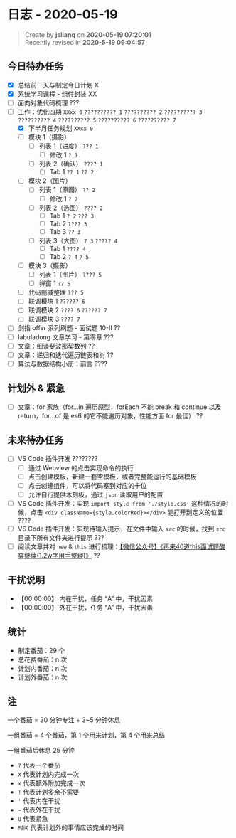 日志 - 2020-05-19
===

> Create by **jsliang** on **2020-05-19 07:20:01**  
> Recently revised in **2020-5-19 09:04:57**   

## 今日待办任务

* [x] 总结前一天与制定今日计划 X
* [x] 系统学习课程 - 组件封装 XX
* [ ] 面向对象代码梳理 ???
* [ ] 工作：优化四期 `XXxx 0` `?????????? 1` `?????????? 2` `?????????? 3` `?????????? 4` `?????????? 5` `?????????? 6` `?????????? 7`
  * [x] 下半月任务规划 `XXxx 0`
  * [ ] 模块 1（摄影） 
    * [ ] 列表 1（进度） `??? 1`
      * [ ] 修改 1 `? 1`
    * [ ] 列表 2（确认） `???? 1`
      * [ ] Tab 1 `?? 1` `?? 2`
  * [ ] 模块 2（图片）
    * [ ] 列表 1（原图） `?? 2`
      * [ ] 修改 1 `? 2`
    * [ ] 列表 2（选图） `???? 2`
      * [ ] Tab 1 `? 2` `??? 3`
      * [ ] Tab 2 `???? 3`
      * [ ] Tab 3 `?? 3`
    * [ ] 列表 3（大图） `? 3` `????? 4`
      * [ ] Tab 1 `???? 4`
      * [ ] Tab 2 `? 4` `? 5`
  * [ ] 模块 3（摄影）
    * [ ] 列表 1（图片） `???? 5`
    * [ ] 弹窗 1 `?? 5`
  * [ ] 代码删减整理 `??? 5`
  * [ ] 联调模块 1 `?????? 6`
  * [ ] 联调模块 2 `???? 6` `?????? 7`
  * [ ] 联调模块 3 `???? 7`
* [ ] 剑指 offer 系列刷题 - 面试题 10-II ??
* [ ] labuladong 文章学习 - 第零章 ???
* [ ] 文章：细谈斐波那契数列 ??
* [ ] 文章：递归和迭代遍历链表和树 ??
* [ ] 算法与数据结构小册：前言 ????

## 计划外 & 紧急

* [ ] 文章：for 家族（for...in 遍历原型，forEach 不能 break 和 continue 以及 return，for...of 是 es6 的它不能遍历对象，性能方面 for 最佳） ??

## 未来待办任务

* [ ] VS Code 插件开发 ????????
  * [ ] 通过 Webview 的点击实现命令的执行
  * [ ] 点击创建模板，新建一套空模板，或者完整能运行的基础模板
  * [ ] 点击创建组件，可以将代码塞到对应的卡位
  * [ ] 允许自行提供木刻板，通过 `json` 读取用户的配置
* [ ] VS Code 插件开发：实现 `import style from './style.css'` 这种情况的时候，点击 `<div className={style.colorRed}></div>` 能打开到定义的位置 ????
* [ ] VS Code 插件开发：实现待输入提示，在文件中输入 `src` 的时候，找到 `src` 目录下所有文件夹进行提示 ???
* [ ] 阅读文章并对 `new` & `this` 进行梳理：[【微信公众号】《再来40道this面试题酸爽继续(1.2w字用手整理)》](https://mp.weixin.qq.com/s/k8PngT7afosSxUJSECRtJA) ??

## 干扰说明

* 【00:00:00】 内在干扰，任务 “A” 中，干扰因素
* 【00:00:00】 外在干扰，任务 “A” 中，干扰因素

## 统计

* 制定番茄：29 个
* 总花费番茄：n 次
* 计划内番茄：n 次
* 计划外番茄：n 次

## 注

一个番茄 = 30 分钟专注 + 3~5 分钟休息

一组番茄 = 4 个番茄，第 1 个用来计划，第 4 个用来总结

一组番茄后休息 25 分钟

* `?` 代表一个番茄
* `X` 代表计划内完成一次
* `x` 代表额外附加完成一次
* `!` 代表计划多余不需要
* `'` 代表内在干扰
* `-` 代表外在干扰
* `U` 代表紧急
* `时间` 代表计划外的事情应该完成的时间
